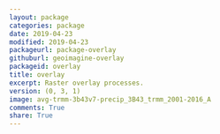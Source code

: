 ```yaml
---
layout: package
categories: package
date: 2019-04-23
modified: 2019-04-23
packageurl: package-overlay
githuburl: geoimagine-overlay
packageid: overlay
title: overlay
excerpt: Raster overlay processes.
version: (0, 3, 1)
image: avg-trmm-3b43v7-precip_3B43_trmm_2001-2016_A
comments: True
share: True
---
```

